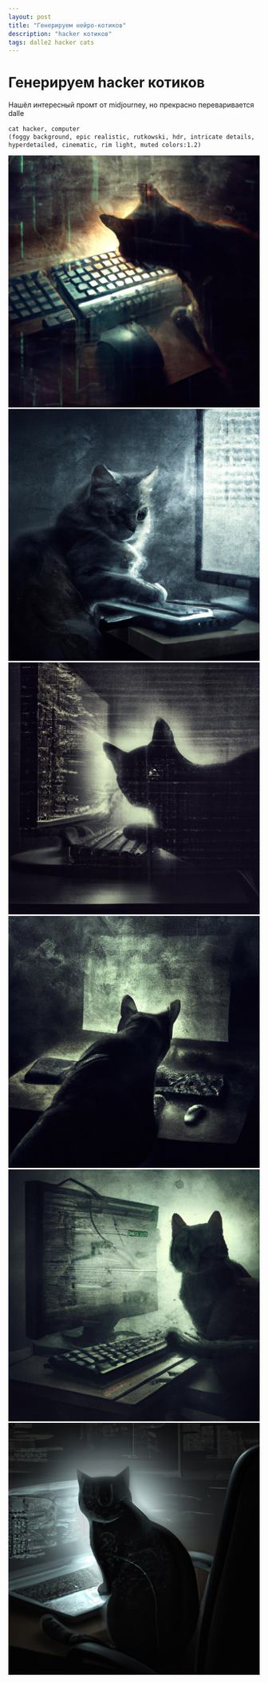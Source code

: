 ```yaml
---
layout: post
title: "Генерируем нейро-котиков"
description: "hacker котиков"
tags: dalle2 hacker cats
---
```

# Генерируем hacker котиков

Нашёл интересный промт от midjourney, но прекрасно переваривается dalle
```
cat hacker, computer
(foggy background, epic realistic, rutkowski, hdr, intricate details, hyperdetailed, cinematic, rim light, muted colors:1.2)
```

![hacker-cat](/assets/blog/dalle2-hacker-cat/hacker_cat.jpg)
![hacker-cat-2](/assets/blog/dalle2-hacker-cat/hacker_cat2.jpg)
![hacker-cat-3](/assets/blog/dalle2-hacker-cat/hacker_cat3.jpg)
![hacker-cat-4](/assets/blog/dalle2-hacker-cat/hacker_cat4.jpg)
![hacker-cat-5](/assets/blog/dalle2-hacker-cat/hacker_cat5.jpg)
![hacker-cat-6](/assets/blog/dalle2-hacker-cat/hacker_cat6.jpg)
